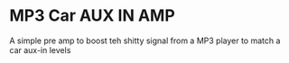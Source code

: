 # MP3 Car AUX IN AMP
A simple pre amp to boost teh shitty signal from a MP3 player to match a car aux-in levels